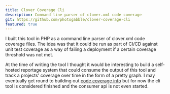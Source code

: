 ```yaml
---
title: Clover Coverage Cli
description: Command line parser of clover.xml code coverage
git: https://github.com/photogabble/clover-coverage-cli
featured: true
---
```


I built this tool in PHP as a command line parser of clover.xml code coverage files. The idea was that it could be run as part of CI/CD against unit test coverage as a way of failing a deployment if a certain coverage threshold was not met.

At the time of writing the tool I thought it would be interesting to build a self-hosted reportage system that could consume the output of this tool and track a projects' coverage over time in the form of a pretty graph. I may eventually get round to building out [code coverage info](/projects/code-coverage-info/) but for now the cli tool is considered finished and the consumer api is not even started.